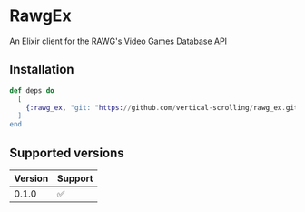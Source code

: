 # RawgEx

An Elixir client for the [RAWG's Video Games Database API](https://api.rawg.io/docs/)

## Installation

```elixir
def deps do
  [
    {:rawg_ex, "git: "https://github.com/vertical-scrolling/rawg_ex.git", tag: "0.1.0"}
  ]
end
```

## Supported versions

| Version | Support            |
|---------|--------------------|
| 0.1.0   | :white_check_mark: |
